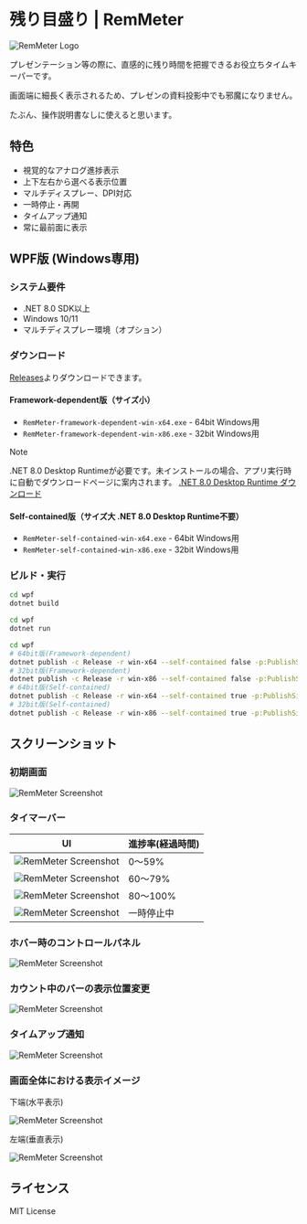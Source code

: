 # 残り目盛り | RemMeter

![RemMeter Logo](./images/logo.png)

プレゼンテーション等の際に、直感的に残り時間を把握できるお役立ちタイムキーパーです。

画面端に細長く表示されるため、プレゼンの資料投影中でも邪魔になりません。

たぶん、操作説明書なしに使えると思います。

## 特色

- 視覚的なアナログ進捗表示
- 上下左右から選べる表示位置
- マルチディスプレー、DPI対応
- 一時停止・再開
- タイムアップ通知
- 常に最前面に表示

## WPF版 (Windows専用)

### システム要件
- .NET 8.0 SDK以上
- Windows 10/11
- マルチディスプレー環境（オプション）

### ダウンロード

[Releases](https://github.com/yokenzan/rem-meter/releases)よりダウンロードできます。

#### Framework-dependent版（サイズ小）
- `RemMeter-framework-dependent-win-x64.exe` - 64bit Windows用
- `RemMeter-framework-dependent-win-x86.exe` - 32bit Windows用

> [!NOTE]
> .NET 8.0 Desktop Runtimeが必要です。未インストールの場合、アプリ実行時に自動でダウンロードページに案内されます。
> [.NET 8.0 Desktop Runtime ダウンロード](https://dotnet.microsoft.com/download/dotnet/8.0)

#### Self-contained版（サイズ大 .NET 8.0 Desktop Runtime不要）
- `RemMeter-self-contained-win-x64.exe` - 64bit Windows用
- `RemMeter-self-contained-win-x86.exe` - 32bit Windows用

### ビルド・実行

```bash
cd wpf
dotnet build
```

```bash
cd wpf
dotnet run
```

```bash
cd wpf
# 64bit版(Framework-dependent)
dotnet publish -c Release -r win-x64 --self-contained false -p:PublishSingleFile=true
# 32bit版(Framework-dependent)
dotnet publish -c Release -r win-x86 --self-contained false -p:PublishSingleFile=true
# 64bit版(Self-contained)
dotnet publish -c Release -r win-x64 --self-contained true -p:PublishSingleFile=true
# 32bit版(Self-contained)
dotnet publish -c Release -r win-x86 --self-contained true -p:PublishSingleFile=true
```

## スクリーンショット

### 初期画面

![RemMeter Screenshot](./images/main-configuration-window.png)

### タイマーバー

| UI | 進捗率(経過時間) |
|-----|-----|
| ![RemMeter Screenshot](./images/timer-bar-0_59.png) | 0～59% |
| ![RemMeter Screenshot](./images/timer-bar-60_79.png) | 60～79% |
| ![RemMeter Screenshot](./images/timer-bar-80_100.png) | 80～100% |
| ![RemMeter Screenshot](./images/timer-bar-paused.png) | 一時停止中 |

### ホバー時のコントロールパネル

![RemMeter Screenshot](./images/hover-control-panel.png)

### カウント中のバーの表示位置変更

![RemMeter Screenshot](./images/position-move-panel.png)

### タイムアップ通知

![RemMeter Screenshot](./images/time-up-notification.png)

### 画面全体における表示イメージ

下端(水平表示)

![RemMeter Screenshot](./images/full-screen-image-timer-bar-horizontal.png)

左端(垂直表示)

![RemMeter Screenshot](./images/full-screen-image-timer-bar-vertical.png)

## ライセンス

MIT License